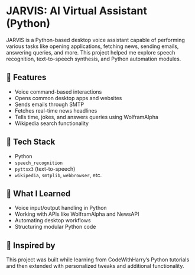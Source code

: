 # JARVIS: AI Virtual Assistant (Python)

JARVIS is a Python-based desktop voice assistant capable of performing various tasks like opening applications, fetching news, sending emails, answering queries, and more. This project helped me explore speech recognition, text-to-speech synthesis, and Python automation modules.

## 🔧 Features
- Voice command-based interactions
- Opens common desktop apps and websites
- Sends emails through SMTP
- Fetches real-time news headlines
- Tells time, jokes, and answers queries using WolframAlpha
- Wikipedia search functionality

## 🧠 Tech Stack
- Python
- `speech_recognition`
- `pyttsx3` (text-to-speech)
- `wikipedia`, `smtplib`, `webbrowser`, etc.

## 🚀 What I Learned
- Voice input/output handling in Python
- Working with APIs like WolframAlpha and NewsAPI
- Automating desktop workflows
- Structuring modular Python code

## 🤖 Inspired by
This project was built while learning from CodeWithHarry’s Python tutorials and then extended with personalized tweaks and additional functionality.
